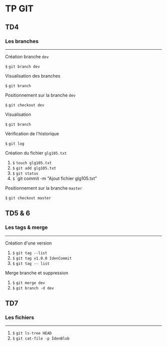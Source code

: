 # TP GIT

## TD4

### Les branches
************************

Création branche `dev`

`$` `git branch dev`

Visualisation des branches

`$` `git branch`

Positionnement sur la branche `dev`

`$` `git checkout dev`

Visualisation

`$` `git branch`

Vérification de l'historique

`$` `git log`

Création du fichier `glg105.txt`

1. `$` `touch glg105.txt`
2. `$` `git add glg105.txt`
3. `$` `git status`
4. `$` `git commit -m "Ajout fichier glg105.txt"

Positionnement sur la branche `master`

`$` `git checkout master`

## TD5 & 6

### Les tags & merge
************************

Création d'une version

1. `$` `git tag --list`
2. `$` `git tag v1.0.0 IdenCommit`
3. `$` `git tag -- list`

Merge branche et suppression
1. `$` `git merge dev`
2. `$` `git branch -d dev`

## TD7

### Les fichiers
************************
1. `$` `git ls-tree HEAD`
2. `$` `git cat-file -p ÌdenBlob`

